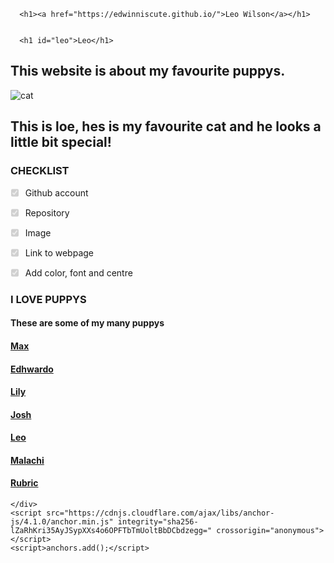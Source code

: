 <title>Leo | LeoWilson</title>
<meta name="generator" content="Jekyll v3.9.5">
<meta property="og:title" content="Leo">
<meta property="og:locale" content="en_US">
<link rel="canonical" href="https://edwinniscute.github.io/">
<meta property="og:url" content="https://edwinniscute.github.io/">
<meta property="og:site_name" content="Leo Wilson">
<meta property="og:type" content="website">
<meta name="twitter:card" content="summary">
<meta property="twitter:title" content="Leo">
<script type="application/ld+json">
{"@context":"https://schema.org","@type":"WebSite","headline":"Leo","name":"Leo Wilson","url":"https://edwinniscute.github.io/"}</script>
<!-- End Jekyll SEO tag -->


<!-- Setup Google Analytics -->



<!-- You can set your favicon here -->
<!-- link rel="shortcut icon" type="image/x-icon" href="/favicon.ico" -->

<!-- end custom head snippets -->

  </head>

<body>
    <div class="container-lg px-3 my-5 markdown-body">
      
      <h1><a href="https://edwinniscute.github.io/">Leo Wilson</a></h1>
      

      <h1 id="leo">Leo</h1>

<h2 id="this-website-is-about-my-favourite-puppys">This website is about my favourite puppys.<a class="anchorjs-link " href="#this-website-is-about-my-favourite-puppys" aria-label="Anchor" data-anchorjs-icon="" style="font: 1em / 1 anchorjs-icons; padding-left: 0.375em;"></a></h2>

<p><img src="https://i.pinimg.com/474x/65/11/b7/6511b73fd51f054d5daa2720dbaf38a8--ugly-dogs-pet-pictures.jpg" alt="cat"></p>

<h2 id="this-is-loe-hes-is-my-favourite-puppy-and-he-looks-a-little-bit-special">This is loe, hes is my favourite cat and he looks a little bit special!<a class="anchorjs-link " href="#this-is-loe-hes-is-my-favourite-cat-and-he-looks-a-little-bit-special" aria-label="Anchor" data-anchorjs-icon="" style="font: 1em / 1 anchorjs-icons; padding-left: 0.375em;"></a></h2>

<h3 id="checklist">CHECKLIST<a class="anchorjs-link " href="#checklist" aria-label="Anchor" data-anchorjs-icon="" style="font: 1em / 1 anchorjs-icons; padding-left: 0.375em;"></a></h3>

<ul class="task-list">
  <li class="task-list-item">
    <p><input type="checkbox" class="task-list-item-checkbox" disabled="disabled" checked="checked">Github account</p>
  </li>
  <li class="task-list-item">
    <p><input type="checkbox" class="task-list-item-checkbox" disabled="disabled" checked="checked">Repository</p>
  </li>
  <li class="task-list-item">
    <p><input type="checkbox" class="task-list-item-checkbox" disabled="disabled" checked="checked">Image</p>
  </li>
  <li class="task-list-item">
    <p><input type="checkbox" class="task-list-item-checkbox" disabled="disabled" checked="checked">Link to webpage</p>
  </li>
  <li class="task-list-item">
    <p><input type="checkbox" class="task-list-item-checkbox" disabled="disabled" checked="checked">Add color, font and centre</p>
  </li>
</ul>

<h3 id="i-love-cats">I LOVE PUPPYS<a class="anchorjs-link " href="#i-love-puppys" aria-label="Anchor" data-anchorjs-icon="" style="font: 1em / 1 anchorjs-icons; padding-left: 0.375em;"></a></h3>

<h4 id="these-are-some-of-my-many-puppys">These are some of my many puppys<a class="anchorjs-link " href="#these-are-some-of-my-many-puppys" aria-label="Anchor" data-anchorjs-icon="" style="font: 1em / 1 anchorjs-icons; padding-left: 0.375em;"></a></h4>

<h4 id="max"><a href="https://edwinniscute.github.io/Max/">Max</a><a class="anchorjs-link " href="#max" aria-label="Anchor" data-anchorjs-icon="" style="font: 1em / 1 anchorjs-icons; padding-left: 0.375em;"></a></h4>

<h4 id="edhwardo"><a href="https://edwinniscute.github.io/Edhwardo/">Edhwardo</a><a class="anchorjs-link " href="#edhwardo" aria-label="Anchor" data-anchorjs-icon="" style="font: 1em / 1 anchorjs-icons; padding-left: 0.375em;"></a></h4>

<h4 id="Lily"><a href="https://edwinniscute.github.io/lily/">Lily</a><a class="anchorjs-link " href="#lily" aria-label="Anchor" data-anchorjs-icon="" style="font: 1em / 1 anchorjs-icons; padding-left: 0.375em;"></a></h4>

<h4 id="Josh"><a href="https://edwinniscute.github.io/Adeline/">Josh</a><a class="anchorjs-link " href="#josh" aria-label="Anchor" data-anchorjs-icon="" style="font: 1em / 1 anchorjs-icons; padding-left: 0.375em;"></a></h4>

<h4 id="leo"><a href="https://edwinniscute.github.io/Leo/">Leo</a><a class="anchorjs-link " href="#leo" aria-label="Anchor" data-anchorjs-icon="" style="font: 1em / 1 anchorjs-icons; padding-left: 0.375em;"></a></h4>

<h4 id="malachi"><a href="https://edwinniscute.github.io/Malachi/">Malachi</a><a class="anchorjs-link " href="#malachi" aria-label="Anchor" data-anchorjs-icon="" style="font: 1em / 1 anchorjs-icons; padding-left: 0.375em;"></a></h4>

<h4 id="rubric"><a href="https://edwinniscute.github.io/Rubric/">Rubric</a><a class="anchorjs-link " href="#rubric" aria-label="Anchor" data-anchorjs-icon="" style="font: 1em / 1 anchorjs-icons; padding-left: 0.375em;"></a></h4>


      
    </div>
    <script src="https://cdnjs.cloudflare.com/ajax/libs/anchor-js/4.1.0/anchor.min.js" integrity="sha256-lZaRhKri35AyJSypXXs4o6OPFTbTmUoltBbDCbdzegg=" crossorigin="anonymous"></script>
    <script>anchors.add();</script>
  

</body>
